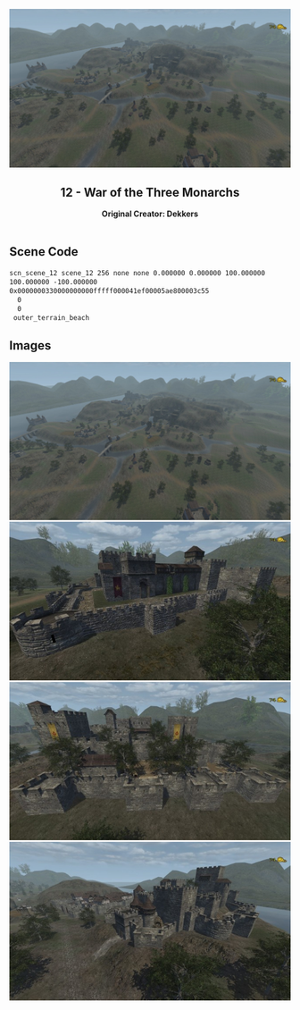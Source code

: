 <div align="center">

![War of the Three Monarchs](Images/20190304181331-1.jpg)
## 12 - War of the Three Monarchs
**Original Creator: Dekkers**
<br><br>
</div>

## Scene Code
```
scn_scene_12 scene_12 256 none none 0.000000 0.000000 100.000000 100.000000 -100.000000 0x0000000330000000000fffff000041ef00005ae800003c55
  0 
  0 
 outer_terrain_beach
```

## Images
![War of the Three Monarchs](Images/20190304181331-1.jpg)
![War of the Three Monarchs](Images/20190304181353-1.jpg)
![War of the Three Monarchs](Images/20190304181458-1.jpg)
![War of the Three Monarchs](Images/20190304181546-1.jpg)
